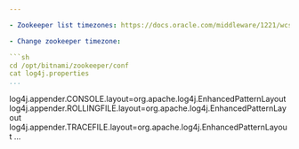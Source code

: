 ```yaml
---

- Zookeeper list timezones: https://docs.oracle.com/middleware/1221/wcs/tag-ref/MISC/TimeZones.html

- Change zookeeper timezone:

```sh
cd /opt/bitnami/zookeeper/conf
cat log4j.properties
...
```

log4j.appender.CONSOLE.layout=org.apache.log4j.EnhancedPatternLayout
log4j.appender.ROLLINGFILE.layout=org.apache.log4j.EnhancedPatternLayout
log4j.appender.TRACEFILE.layout=org.apache.log4j.EnhancedPatternLayout
...
```
